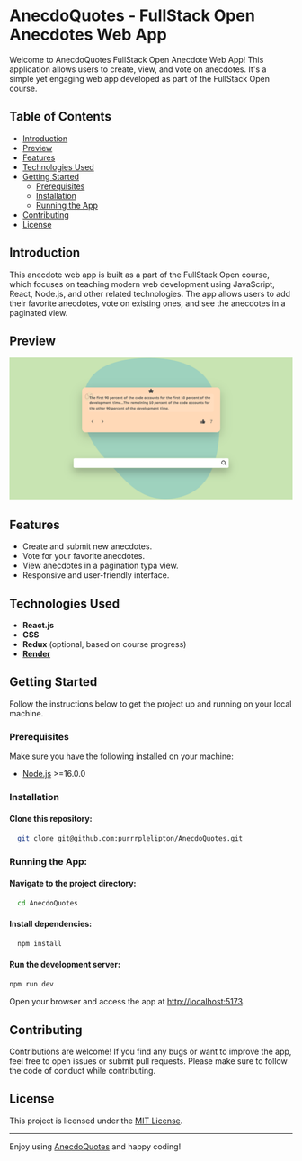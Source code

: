# AnecdoQuotes - FullStack Open Anecdotes Web App

Welcome to AnecdoQuotes FullStack Open Anecdote Web App! This application allows users to create, view, and vote on anecdotes. It's a simple yet engaging web app developed as part of the FullStack Open course.

## Table of Contents

- [Introduction](#introduction)
- [Preview](#preview)
- [Features](#features)
- [Technologies Used](#technologies-used)
- [Getting Started](#getting-started)
  - [Prerequisites](#prerequisites)
  - [Installation](#installation)
  - [Running the App](#running-the-app)
- [Contributing](#contributing)
- [License](#license)

## Introduction

This anecdote web app is built as a part of the FullStack Open course, which focuses on teaching modern web development using JavaScript, React, Node.js, and other related technologies. The app allows users to add their favorite anecdotes, vote on existing ones, and see the anecdotes in a paginated view.

## Preview

![Screenshot of AnecdoQuotes](AQ_preview.webp)

## Features

- Create and submit new anecdotes.
- Vote for your favorite anecdotes.
- View anecdotes in a pagination typa view.
- Responsive and user-friendly interface.

## Technologies Used

- **React.js**
- **CSS**
- **Redux** (optional, based on course progress)
- [**Render**](https://render.com)

## Getting Started

Follow the instructions below to get the project up and running on your local machine.

### Prerequisites

Make sure you have the following installed on your machine:

- [Node.js](https://nodejs.org) >=16.0.0

### Installation

#### Clone this repository:

```sh
  git clone git@github.com:purrrplelipton/AnecdoQuotes.git
```

### Running the App:

#### Navigate to the project directory:

```sh
  cd AnecdoQuotes
```

#### Install dependencies:

```sh
  npm install
```

#### Run the development server:

```sh
npm run dev
```

Open your browser and access the app at [http://localhost:5173](http://localhost:5173).

## Contributing

Contributions are welcome! If you find any bugs or want to improve the app, feel free to open issues or submit pull requests. Please make sure to follow the code of conduct while contributing.

## License

This project is licensed under the [MIT License](LICENSE).

---

Enjoy using [AnecdoQuotes](https://anecdoquotes.onrender.com) and happy coding!
